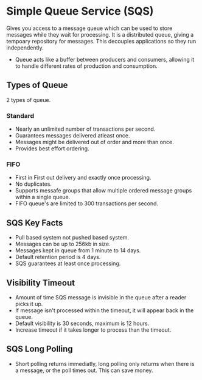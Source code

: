# Simple Queue Service (SQS)
Gives you access to a message queue which can be used to store messages while they wait for processing. It is a distributed queue, giving a tempoary repository for messages. This decouples applications so they run independently. 
- Queue acts like a buffer between producers and consumers, allowing it to handle different rates of production and consumption. 
## Types of Queue
2 types of queue.
### Standard
- Nearly an unlimited number of transactions per second. 
- Guarantees messages delivered atleast once. 
- Messages might be delivered out of order and more than once.
- Provides best effort ordering.
### FIFO
- First in First out delivery and exactly once processing. 
- No duplicates. 
- Supports messafe groups that allow multiple ordered message groups within a single queue. 
- FIFO queue's are limited to 300 transactions per second. 
## SQS Key Facts
- Pull based system not pushed based system. 
- Messages can be up to 256kb in size. 
- Messages kept in queue from 1 minute to 14 days. 
- Default retention period is 4 days. 
- SQS guarantees at least once processing.
## Visibility Timeout
- Amount of time SQS message is invisible in the queue after a reader picks it up. 
- If message isn't processed within the timeout, it will appear back in the queue. 
- Default visibility is 30 seconds, maximum is 12 hours. 
- Increase timeout if it takes longer to process than the timeout. 
## SQS Long Polling
- Short polling returns immediatly, long polling only returns when there is a message, or the poll times out. This can save money.